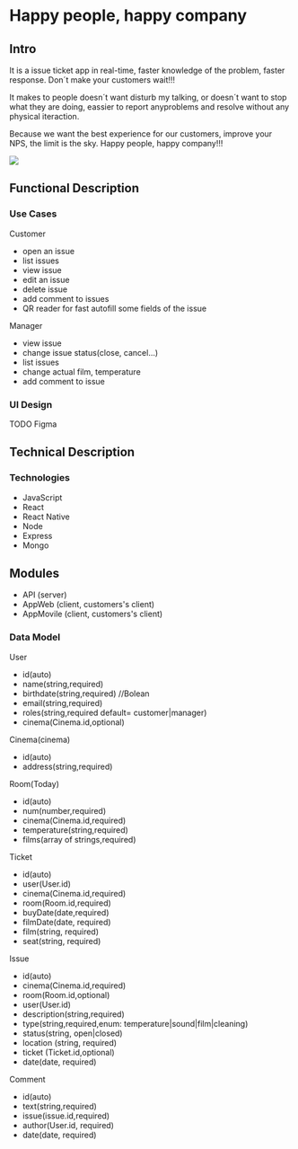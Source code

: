 # Happy people, happy company

## Intro
It is a issue ticket app in real-time, faster knowledge of the problem, faster response. Don´t make your customers wait!!!

It makes to people doesn´t want disturb my talking, or doesn´t want to stop what they are doing, eassier to report anyproblems and resolve without any physical iteraction. 

Because we want the best experience for our customers, improve your NPS, the limit is the sky. Happy people, happy company!!!

![](https://media2.giphy.com/media/v1.Y2lkPTc5MGI3NjExbm1td3kzN290eTJ3MGNtam14NDY2OXFseWdmaXIxOTg5ZDdzaXYydiZlcD12MV9pbnRlcm5hbF9naWZfYnlfaWQmY3Q9Zw/chzz1FQgqhytWRWbp3/giphy.gif)

## Functional Description

### Use Cases

Customer
- open an issue
- list issues
- view issue
- edit an issue
- delete issue
- add comment to issues
- QR reader for fast autofill some fields of the issue

Manager
- view issue
- change issue status(close, cancel...)
- list issues
- change actual film, temperature
- add comment to issue

### UI Design

TODO Figma

## Technical Description

### Technologies

- JavaScript
- React
- React Native
- Node
- Express
- Mongo

## Modules

- API (server)
- AppWeb (client, customers's client)
- AppMovile (client, customers's client)

### Data Model

User
- id(auto)
- name(string,required)
- birthdate(string,required) //Bolean
- email(string,required)
- roles(string,required default= customer|manager)
- cinema(Cinema.id,optional)

Cinema(cinema)
- id(auto)
- address(string,required)

Room(Today)
- id(auto)
- num(number,required)
- cinema(Cinema.id,required)
- temperature(string,required)
- films(array of strings,required)

Ticket
- id(auto)
- user(User.id)
- cinema(Cinema.id,required)
- room(Room.id,required)
- buyDate(date,required)
- filmDate(date, required)
- film(string, required)
- seat(string, required)

Issue
- id(auto)
- cinema(Cinema.id,required)
- room(Room.id,optional)
- user(User.id)
- description(string,required)
- type(string,required,enum: temperature|sound|film|cleaning)
- status(string, open|closed)
- location (string, required)
- ticket (Ticket.id,optional)
- date(date, required)

Comment
- id(auto)
- text(string,required)
- issue(issue.id,required)
- author(User.id, required)
- date(date, required)